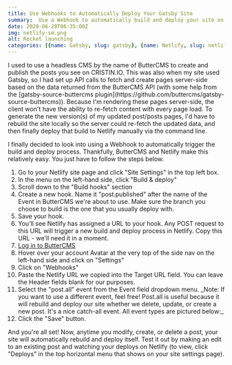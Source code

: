 ```yaml
---
title: Use Webhooks to Automatically Deploy Your Gatsby Site
summary:  Use a Webhook to automatically build and deploy your site on Netlify after you create, update, or delete a post in ButterCMS. This way you avoid having to manually rebuild and redeploy your site just to fix a typo in a post.
date: 2020-06-28T06:35:00Z
img: netlify-sm.png
alt: Rocket launching
categories: [{name: Gatsby, slug: gatsby}, {name: Netlify, slug: netlify}, {name: Webhooks, slug: webhooks}]
---
```


<p class="drop-cap">I used to use a headless CMS by the name of ButterCMS to create and publish the posts you see on CRISTIN.IO. This was also when my site used Gatsby, so I had set up API calls to fetch and create pages server-side based on the data returned from the ButterCMS API (with some help from the [gatsby-source-buttercms plugin](https://github.com/buttercms/gatsby-source-buttercms)). Because I'm rendering these pages server-side, the client won't have the ability to re-fetch content with every page load. To generate the new version(s) of my updated post/posts pages, I'd have to rebuild the site locally so the server could re-fetch the updated data, and then finally deploy that build to Netlify manually via the command line.</p>

<quote>
  <template #quote>This is inconvenient and I hate doing it.</template>
  <template #cite>&mdash; Cristin O'Connor</template>
</quote>

I finally decided to look into using a Webhook to automatically trigger the build and deploy process. Thankfully, ButterCMS and Netlify make this relatively easy. You just have to follow the steps below.

<ol>
<li>Go to your Netlify site page and click "Site Settings" in the top left box.</li>
<li>In the menu on the left-hand side, click "Build & deploy"</li>
<li>Scroll down to the "Build hooks" section</li>
<li>Create a new hook. Name it "post.published" after the name of the Event in ButterCMS we're about to use. Make sure the branch you choose to build is the one that you usually deploy with.
<post-image src="https://cdn.buttercms.com/KzLtqtWqRWicy1QJVPM1" alt="Build hooks in Netlify"></post-image></li>
<li>Save your hook.</li>
<li>You'll see Netlify has assigned a URL to your hook. Any POST request to this URL will trigger a new build and deploy process in Netlify. Copy this URL - we'll need it in a moment.</li>
<li><a href="https://buttercms.com/login/" target="_blank" rel="noopener noreferrer">Log in to ButterCMS</a></li>
<li>Hover over your account Avatar at the very top of the side nav on the left-hand side and click on "Settings"</li>
<li>Click on "Webhooks"</li>
<li>Paste the Netlify URL we copied into the Target URL field. You can leave the Header fields blank for our purposes.</li>
<li>Select the "post.all" event from the Event field dropdown menu. _Note: If you want to use a different event, feel free! Post.all is useful because it will rebuild and deploy our site whether we delete, update, or create a new post. It's a nice catch-all event. All event types are pictured below:_
<post-image src="https://cdn.buttercms.com/1umktjuFS1iyBrWjBuGG" alt="Event types in ButterCMS"></post-image></li>
<li>Click the "Save" button.</li>
</ol>

And you're all set! Now, anytime you modify, create, or delete a post, your site will automatically rebuild and deploy itself. Test it out by making an edit to an existing post and watching your deploys on Netlify (to view, click "Deploys" in the top horizontal menu that shows on your site settings page).

